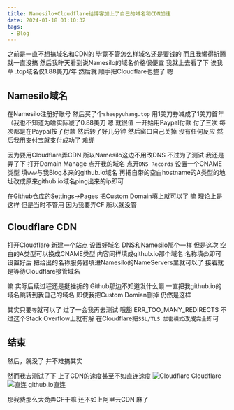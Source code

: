 ```yaml
---
title: Namesilo+Cloudflare给博客加上了自己的域名和CDN加速
date: 2024-01-18 01:10:32
tags:
 - Blog
---
```


之前是一直不想搞域名和CDN的
毕竟不管怎么样域名还是要钱的
而且我懒得折腾 就一直没搞
然后我昨天看到说Namesilo的域名价格很便宜
我就上去看了下
诶我草 .top域名仅1.88美刀/年
然后就 顺手把Cloudflare也整了 嗯

## Namesilo域名
在Namesilo注册好账号
然后买了个```sheepyuhang.top```
用1美刀券减成了1美刀首年（我也不知道为啥实际减了0.88美刀
嗯 就很值
一开始用Paypal付款 付了三次
每次都是在Paypal按了付款 然后转了好几分钟
然后窗口自己关掉 没有任何反应
然后我用支付宝就支付成功了
难绷

因为要用Cloudflare弄CDN
所以Namesilo这边不用改DNS
不过为了测试 我还是弄了下
打开Domain Manage
点开我的域名 点开```DNS Records```
设置一个CNAME类型 填```www```与我Blog本来的github.io域名
再把自带的空白hostname的A类型的地址改成原来github.io域名ping出来的ip即可

在Github仓库的Settings→Pages
把Custom Domain填上就可以了
嘛 理论上是这样 但是当时不管用
因为我要弄CF 所以就没管

## Cloudflare CDN
打开Cloudflare 新建一个站点
设置好域名
DNS和Namesilo那个一样
但是这次 空白的A类型可以换成CNAME类型
内容同样填成github.io那个域名 名称填@即可
设置好后 把给出的名称服务器填进Namesilo的NameServers里就可以了
接着就是等待Cloudflare接管域名

嘛 实际后续过程还是挺挫折的
Github那边不知道发什么巅
一直把我github.io的域名跳转到我自己的域名
即使我把Custom Domian删掉 仍然是这样

其实只要```等```就可以了
过了一会我再去测试
哦豁 ERR_TOO_MANY_REDIRECTS
不过这个Stack Overflow上就有解
在Cloudflare把```SSL/TLS 加密模式```改成```完全```即可

## 结束
然后，就没了
并不难搞其实

然而我去测试了下
上了CDN的速度甚至不如直连速度
![Cloudflare](./resources/images/cloudflare/cloudflare.png)
Cloudflare
![直连](./resources/images/cloudflare/github.png)
github.io直连

那我费那么大劲弄CF干嘛
还不如上阿里云CDN 麻了